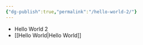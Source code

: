 ```yaml
---
{"dg-publish":true,"permalink":"/hello-world-2/"}
---
```


- Hello World 2
- [[Hello World\|Hello World]]